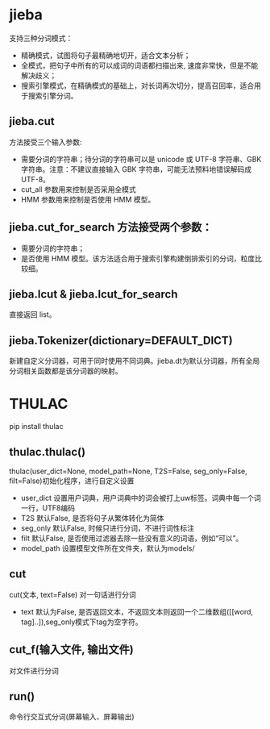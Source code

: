 # jieba
支持三种分词模式：
* 精确模式，试图将句子最精确地切开，适合文本分析；
* 全模式，把句子中所有的可以成词的词语都扫描出来, 速度非常快，但是不能解决歧义；
* 搜索引擎模式，在精确模式的基础上，对长词再次切分，提高召回率，适合用于搜索引擎分词。
## jieba.cut 
方法接受三个输入参数: 
* 需要分词的字符串；待分词的字符串可以是 unicode 或 UTF-8 字符串、GBK 字符串。注意：不建议直接输入 GBK 字符串，可能无法预料地错误解码成 UTF-8。
* cut_all 参数用来控制是否采用全模式
* HMM 参数用来控制是否使用 HMM 模型。
## jieba.cut_for_search 方法接受两个参数：
* 需要分词的字符串；
* 是否使用 HMM 模型。该方法适合用于搜索引擎构建倒排索引的分词，粒度比较细。

##  jieba.lcut & jieba.lcut_for_search 
直接返回 list。

## jieba.Tokenizer(dictionary=DEFAULT_DICT)
新建自定义分词器，可用于同时使用不同词典。jieba.dt为默认分词器，所有全局分词相关函数都是该分词器的映射。

# THULAC
pip install thulac

## thulac.thulac() 
thulac(user_dict=None, model_path=None, T2S=False, seg_only=False, filt=False)初始化程序，进行自定义设置
* user_dict
设置用户词典，用户词典中的词会被打上uw标签。词典中每一个词一行，UTF8编码
* T2S                 默认False, 是否将句子从繁体转化为简体
* seg_only            默认False, 时候只进行分词，不进行词性标注
* filt                默认False, 是否使用过滤器去除一些没有意义的词语，例如“可以”。
* model_path          设置模型文件所在文件夹，默认为models/
## cut
cut(文本, text=False) 对一句话进行分词
* text 默认为False, 是否返回文本，不返回文本则返回一个二维数组([[word, tag]..]),seg_only模式下tag为空字符。
## cut_f(输入文件, 输出文件) 
对文件进行分词
## run() 
命令行交互式分词(屏幕输入、屏幕输出)

